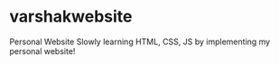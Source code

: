 # varshakwebsite
Personal Website
Slowly learning HTML, CSS, JS by implementing my personal website!

